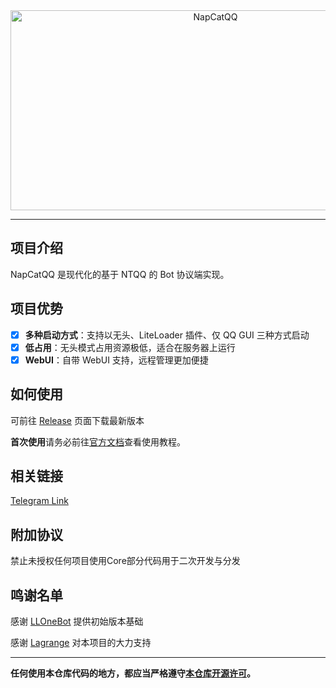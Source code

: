 <div align="center">
  <img src="https://socialify.git.ci/NapNeko/NapCatQQ/image?description=1&language=1&logo=https%3A%2F%2Fraw.githubusercontent.com%2FNapNeko%2FNapCatQQ%2Fmain%2Flogo.png&name=1&stargazers=1&theme=Auto" alt="NapCatQQ" width="640" height="320" />
</div>

---

## 项目介绍
NapCatQQ 是现代化的基于 NTQQ 的 Bot 协议端实现。

## 项目优势
- [x] **多种启动方式**：支持以无头、LiteLoader 插件、仅 QQ GUI 三种方式启动
- [x] **低占用**：无头模式占用资源极低，适合在服务器上运行
- [x] **WebUI**：自带 WebUI 支持，远程管理更加便捷

## 如何使用

可前往 [Release](https://github.com/NapNeko/NapCatQQ/releases/) 页面下载最新版本

**首次使用**请务必前往[官方文档](https://napneko.github.io/)查看使用教程。

## 相关链接

[Telegram Link](https://t.me/+nLZEnpne-pQ1OWFl)

## 附加协议
禁止未授权任何项目使用Core部分代码用于二次开发与分发

## 鸣谢名单
感谢 [LLOneBot](https://github.com/LLOneBot/LLOneBot) 提供初始版本基础

感谢 [Lagrange](https://github.com/LagrangeDev/Lagrange.Core) 对本项目的大力支持

---
**任何使用本仓库代码的地方，都应当严格遵守[本仓库开源许可](./LICENSE)。**
